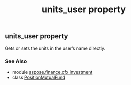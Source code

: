 ﻿---
title: units_user property
second_title: Aspose.Finance for Python via .NET API References
description: 
type: docs
weight: 70
url: /python-net/aspose.finance.ofx.investment/positionmutualfund/units_user/
is_root: false
---

## units_user property


Gets or sets the units in the user’s name directly.

### See Also
* module [aspose.finance.ofx.investment](../../)
* class [PositionMutualFund](/finance/python-net/aspose.finance.ofx.investment/positionmutualfund)
